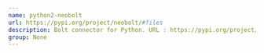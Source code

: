 ```yaml
---
name: python2-neobolt
url: https://pypi.org/project/neobolt/#files
description: Bolt connector for Python. URL : https://pypi.org/project/neobolt/#files Groups : None
group: None
---
```

